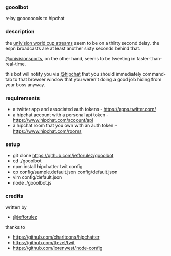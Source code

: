 
### gooolbot

relay goooooools to hipchat 

### description

the [univision world cup streams](http://futbol.univision.com/) 
seem to be on a thirty second delay.  the espn broadcasts are at least another
sixty seconds behind that. 

[@univisionsports](https://twitter.com/UnivisionSports), on the other hand, 
seems to be tweeting in faster-than-real-time.

this bot will notify you via [@hipchat](https://twitter.com/hipchat) that you should 
immediately command-tab to that browser window that you weren't doing a good job 
hiding from your boss anyway.

### requirements

- a twitter app and associated auth tokens - https://apps.twitter.com/
- a hipchat account with a personal api token - https://www.hipchat.com/account/api
- a hipchat room that you own with an auth token - https://www.hipchat.com/rooms

### setup

+ git clone https://github.com/jefforulez/gooolbot
+ cd ./gooolbot
+ npm install hipchatter twit config
+ cp config/sample.default.json config/default.json
+ vim config/default.json
+ node ./gooolbot.js

### credits

written by 

- [@jefforulez](https://github.com/jefforulez)

thanks to

- https://github.com/charltoons/hipchatter
- https://github.com/ttezel/twit
- https://github.com/lorenwest/node-config


